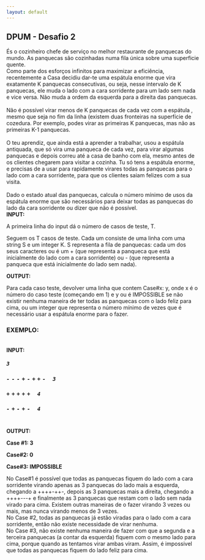 ```yaml
---
layout: default
---
```

<section id="challenges">
  <div class="container">
    <section id="desafio2">
      <div class="section-title-container text-center">
        <h2 class="section-title">DPUM - Desafio 2</h2>
      </div>
      <div class="col-md-offset-2 col-md-8 def-text">
        És o cozinheiro chefe de serviço no melhor restaurante de panquecas do mundo. As panquecas são cozinhadas numa fila única sobre uma superficie quente.<br>
        Como parte dos esforços infinitos para maximizar a eficiência, recentemente a Casa decidiu dar-te uma espátula enorme que vira exatamente K panquecas consecutivas, ou seja, nesse intervalo de K panquecas, ele muda o lado com a cara sorridente para um lado sem nada e vice versa. Não muda a ordem da esquerda para a direita das panquecas.<br><br>
        Não é possível virar menos de K panquecas de cada vez com a espátula , mesmo que seja no fim da linha (existem duas fronteiras na superfície de cozedura. Por exemplo, podes virar as primeiras K panquecas, mas não as primeiras K-1 panquecas.<br><br>
        O teu aprendiz, que ainda está a aprender a trabalhar, usou a espátula antiquada, que só vira uma panqueca de cada vez, para virar algumas panquecas e depois correu até a casa de banho com ela, mesmo antes de os clientes chegarem para visitar a cozinha. Tu só tens a espátula enorme, e precisas de a usar para rapidamente virares todas as panquecas para o lado com a cara sorridente, para que os clientes saiam felizes com a sua visita.<br><br>
        Dado o estado atual das panquecas, calcula o número mínimo de usos da espátula enorme que são necessários para deixar todas as panquecas do lado da cara sorridente ou dizer que não é possível.
      </div>
      <div class="col-md-offset-2 col-md-8 def-text">
        <b><span>INPUT:</span></b>
        <p>A primeira linha do input dá o número de casos de teste, T.</p>
        <p>Seguem os T casos de teste. Cada um consiste de uma linha com uma string S e um integer K. S representa a fila de panquecas: cada um dos seus caracteres ou é um + (que representa a panqueca que está inicialmente do lado com a cara sorridente) ou - (que representa a panqueca que está inicialmente do lado sem nada).</p>
        <b><span>OUTPUT:</span></b>
        <p>Para cada caso teste, devolver uma linha que contem Case#x: y, onde x é o número do caso teste (começando em 1) e y ou é IMPOSSIBLE se não existir nenhuma maneira de ter todas as panquecas com o lado feliz para cima, ou um integer que representa o número mínimo de vezes que é necessário usar a espátula enorme para o fazer.</p>
      </div>
      <div class="col-md-offset-2 col-md-8 def-text">
        <b><h3 class="text-center">EXEMPLO:</h3></b><br>
        <b><span>INPUT:</span></b><br>
        <b><h5 style="letter-spacing: 5px; font-family: monospace;">3</h5></b>
        <b><h5 style="letter-spacing: 5px; font-family: monospace;">---+-++- 3</h5></b>
        <b><h5 style="letter-spacing: 5px; font-family: monospace;">+++++ 4</h5></b>
        <b><h5 style="letter-spacing: 5px; font-family: monospace;">-+-+- 4</h5></b><br>
        <b><span>OUTPUT:</span></b><br>
        <b><p>Case #1: 3</p></b>
        <b><p>Case#2: 0</p></b>
        <b><p>Case#3: IMPOSSIBLE</p></b>
      </div>
      <div class="col-md-offset-2 col-md-8 def-text">
        No Case#1 é possível que todas as panquecas fiquem do lado com a cara sorridente virando apenas as 3 panquecas do lado mais a esquerda, chegando a ++++-++-, depois as 3 panquecas mais a direita, chegando a ++++---+ e finalmente as 3 panquecas que restam com o lado sem nada virado para cima. Existem outras maneiras de o fazer virando 3 vezes ou mais, mas nunca virando menos de 3 vezes.
      </div>
      <div class="col-md-offset-2 col-md-8 def-text">
        No Case #2, todas as panquecas já estão viradas para o lado com a cara sorridente, então não existe necessidade de virar nenhuma.
      </div>
      <div class="col-md-offset-2 col-md-8 def-text">
        No Case #3, não existe nenhuma maneira de fazer com que a segunda e a terceira panquecas (a contar da esquerda) fiquem com o mesmo lado para cima, porque quando as tentamos virar ambas viram. Assim, é impossivel que todas as panquecas fiquem do lado feliz para cima.
      </div>
    </section>
</div>
</section>
